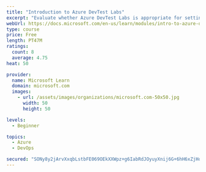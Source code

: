 ```yaml
---
title: "Introduction to Azure DevTest Labs"
excerpt: "Evaluate whether Azure DevTest Labs is appropriate for setting up virtual machine environments for your team."
webUrl: https://docs.microsoft.com/en-us/learn/modules/intro-to-azure-devtest-labs/
type: course
price: Free
length: PT47M
ratings:
  count: 8
  average: 4.75
heat: 50

provider:
  name: Microsoft Learn
  domain: microsoft.com
  images:
    - url: /assets/images/organizations/microsoft.com-50x50.jpg
      width: 50
      height: 50

levels:
  - Beginner

topics:
  - Azure
  - DevOps

secured: "SONy8y2jArvXxqbLstbFE069OEkXXWpz+g6IabRdJOyuyXnij6G+6hH6xZjHqU81mOI7B79RB0zrMOTDccMCBAvUVzOoUegSJJe+LFznoc8aIRWOEtM4ZhsjXmuJxAIMB9r3yGJTwZXiRev5IdsikaHRRpojlJ2raWOYW743JijsTW0GgfRdWzCbJYQbf10abdZTZx2Lryo/r6fUgudCcKstaHpLWHWMRXkz7DZE8TvH43oholOvuGeh9gYvE3NynBjhEMNi1CZPJ4SSRz9eKvjIxh7Ge9W+T64HX4U3ZIavfeTLeIqD1EuQiJopR3o4x/xUesPNLG0surrPr141sCrz1mI3m6GKVZY/8XZGfc5b6DLUv1pI8vSmVoolhngHyqdECNVFicnpAuDxIQB8O55zCpcjYLhvkSvg0H8q4Gg=;Lgxra3cOiGIfZ7BbGUUfrw=="
---
```


